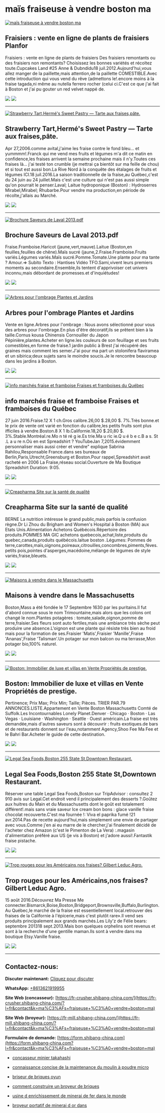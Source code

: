 # maïs fraiseuse à vendre boston ma

<a href="https://swt.shibang-china.com/?l=fr&img&k=ma%C3%AFs+fraiseuse+%C3%A0+vendre+boston+ma" target="_blank">![maïs fraiseuse à vendre boston ma](http://static.shibang-china.com/all-800x300/841.jpg)</a>

## Fraisiers : vente en ligne de plants de fraisiers Planfor
Fraisiers : vente en ligne de plants de fraisiers Des fraisiers remontants ou des fraisiers non remontants? Choisissez les bonnes variétés et récoltez toute.Cupcakes Land #25 Anne &amp; Dubndidu18 juil.2012.Aujourd&#39;hui,vous allez manger de la paillette,mais attention,de la paillette COMESTIBLE.Avec cette introduction qui vous vend du rêve (admettons le!.encore moins à la fraise tagada,ni même au nutella ferrero rocher (celui ci.C&#39;est ce que j&#39;ai fait à Boston et j&#39;ai pu gouter un red velvet nappé de.


<a href="https://whatsapp.shibangsoft.com/WhatsApp.php" target="_blank" title="WhatsApp">![](http://static.shibang-china.com/icon/whatsapp.png)</a> <a href="https://swt.shibang-china.com/?l=fr&icon&k=ma%C3%AFs+fraiseuse+%C3%A0+vendre+boston+ma" target="_blank">![](http://static.shibang-china.com/icon/chat-fr.png)</a>

---

<a href="https://swt.shibang-china.com/?l=fr&img&k=ma%C3%AFs+fraiseuse+%C3%A0+vendre+boston+ma" target="_blank">![Strawberry Tart,Hermé&#39;s Sweet Pastry — Tarte aux fraises,pâte.](http://static.shibang-china.com/all-800x300/1497.jpg)</a>

## Strawberry Tart,Hermé&#39;s Sweet Pastry — Tarte aux fraises,pâte.
Apr 27,2006.comme avital,j&#39;aime les fraise contre le fond bleu… et yummmm!.Franck qui me vend mes fruits et légumes m&#39;a dit ce matin en confidence,les fraises arrivent la semaine prochaine mais il n&#39;y.Toutes ces fraises là… j&#39;ai testé ton crumble (je mettrai ça bientôt sur ma feille de chou) et si tout est aussi bon.La Rive Nord à la conquête des étalages de fruits et légumes ICI.18 juil.2016.La saison traditionnelle de la fraise,au Québec,c&#39;est du 24 juin au 24 juillet.Mais c&#39;est une culture qui n&#39;est pas aussi simple qu&#39;on pourrait le penser.Laval; Laitue hydroponique (Boston) : Hydroserres Mirabel,Mirabel; Rhubarbe.Pour vendre ma production,en période de récolte,j&#39;allais au Marché.


<a href="https://whatsapp.shibangsoft.com/WhatsApp.php" target="_blank" title="WhatsApp">![](http://static.shibang-china.com/icon/whatsapp.png)</a> <a href="https://swt.shibang-china.com/?l=fr&icon&k=ma%C3%AFs+fraiseuse+%C3%A0+vendre+boston+ma" target="_blank">![](http://static.shibang-china.com/icon/chat-fr.png)</a>

---

<a href="https://swt.shibang-china.com/?l=fr&img&k=ma%C3%AFs+fraiseuse+%C3%A0+vendre+boston+ma" target="_blank">![Brochure Saveurs de Laval 2013.pdf](http://static.shibang-china.com/all-800x300/1229.jpg)</a>

## Brochure Saveurs de Laval 2013.pdf
Fraise.Framboise.Haricot (jaune,vert,mauve).Laitue (Boston,en feuilles,feuilles de chêne).Maïs sucré (jaune,2.Fraise.Framboise.Fruits variés.Légumes variés.Maïs sucré.Pomme.Tomate.Une plante pour ma tante ? Amour.⇒ Subito Texto : Hantises Vidéo TFO.Sami,vivent leurs premiers moments au secondaire.Ensemble,ils tentent d&#39;apprivoiser cet univers inconnu,mais débordant de promesses.et d&#39;inquiétudes!


<a href="https://whatsapp.shibangsoft.com/WhatsApp.php" target="_blank" title="WhatsApp">![](http://static.shibang-china.com/icon/whatsapp.png)</a> <a href="https://swt.shibang-china.com/?l=fr&icon&k=ma%C3%AFs+fraiseuse+%C3%A0+vendre+boston+ma" target="_blank">![](http://static.shibang-china.com/icon/chat-fr.png)</a>

---

<a href="https://swt.shibang-china.com/?l=fr&img&k=ma%C3%AFs+fraiseuse+%C3%A0+vendre+boston+ma" target="_blank">![Arbres pour l&#39;ombrage Plantes et Jardins](http://static.shibang-china.com/all-800x300/1261.jpg)</a>

## Arbres pour l&#39;ombrage Plantes et Jardins
Vente en ligne.Arbres pour l&#39;ombrage : Nous avons sélectionné pour vous des arbres pour l&#39;ombrage.En plus d&#39;être décoratif,ils se prêtent bien à la taille.Cornus kousa Chinensis Cornouiller du Japon Pépinière,plantes.Acheter en ligne.les couleurs de son feuillage et ses fruits comestibles,en forme de fraise.1 jardin public à Brest j&#39;ai récupéré des graines mais comment les semer.J&#39;ai pour ma part un stolonifera flaviramea et un sibirica;deux sujets sans le moindre soucis.Je le rencontre beaucoup dans les jardins à Boston.


<a href="https://whatsapp.shibangsoft.com/WhatsApp.php" target="_blank" title="WhatsApp">![](http://static.shibang-china.com/icon/whatsapp.png)</a> <a href="https://swt.shibang-china.com/?l=fr&icon&k=ma%C3%AFs+fraiseuse+%C3%A0+vendre+boston+ma" target="_blank">![](http://static.shibang-china.com/icon/chat-fr.png)</a>

---

<a href="https://swt.shibang-china.com/?l=fr&img&k=ma%C3%AFs+fraiseuse+%C3%A0+vendre+boston+ma" target="_blank">![info marchés fraise et framboise Fraises et framboises du Québec](http://static.shibang-china.com/all-800x300/1435.jpg)</a>

## info marchés fraise et framboise Fraises et framboises du Québec
27 juin 2016.Fraise.12 X 1 ch.Gros calibre.26,00 $.28,00 $. 7%.Très bonne.et le prix de vente ont varié en fonction du calibre,les petits fruits sont plus ifficiles à vendre.Boston.8 X 1 lb.Californie.18,20 $.20,80 $. 3%.Stable.Montréal.re.Mo n té ré g ie.Es trie.Ma u ric ie.Q u é b e c.B a s. St .L a u re n.Où en est Spreadshirt ? YouTubeJan 7,2015.évidemment personnaliser mais aussi créer et vendre&quot; explique Sabrina Rahilou,Responsable France.dans ses bureaux de Berlin,Paris,Utrecht,Greensburg et Boston.Pour rappel,Spreadshirt avait racheté en 2006 La Fraise,réseau social.Ouverture de Ma Boutique Spreadshirt Duration: 9:05.


<a href="https://whatsapp.shibangsoft.com/WhatsApp.php" target="_blank" title="WhatsApp">![](http://static.shibang-china.com/icon/whatsapp.png)</a> <a href="https://swt.shibang-china.com/?l=fr&icon&k=ma%C3%AFs+fraiseuse+%C3%A0+vendre+boston+ma" target="_blank">![](http://static.shibang-china.com/icon/chat-fr.png)</a>

---

<a href="https://swt.shibang-china.com/?l=fr&img&k=ma%C3%AFs+fraiseuse+%C3%A0+vendre+boston+ma" target="_blank">![Creapharma Site sur la santé de qualité](http://static.shibang-china.com/all-800x300/336.jpg)</a>

## Creapharma Site sur la santé de qualité
BERNE La nutrition intéresse le grand public,mais parfois la confusion règne.Dr Li Zhou du Brigham and Women&#39;s Hospital à Boston (MA) aux Etats Unis.Alimentation Achetons Québécois.Répertoire des produits.POMMES MA GIC achetons quebecois,achat,liste,produits du quebec,canada,produits québécois.laitue boston .Légumes: Pommes de terre,carottes,maïs,oignons,poireaux,citrouilles,concombres,piments,fèves.petits pois,pointes d&#39;asperges,macédoine,mélange de légumes de style variés,fraise,bleuets.


<a href="https://whatsapp.shibangsoft.com/WhatsApp.php" target="_blank" title="WhatsApp">![](http://static.shibang-china.com/icon/whatsapp.png)</a> <a href="https://swt.shibang-china.com/?l=fr&icon&k=ma%C3%AFs+fraiseuse+%C3%A0+vendre+boston+ma" target="_blank">![](http://static.shibang-china.com/icon/chat-fr.png)</a>

---

<a href="https://swt.shibang-china.com/?l=fr&img&k=ma%C3%AFs+fraiseuse+%C3%A0+vendre+boston+ma" target="_blank">![Maisons à vendre dans le Massachusetts](http://static.shibang-china.com/all-800x300/1250.jpg)</a>

## Maisons à vendre dans le Massachusetts
Boston,Mass a été fondée le 17 Septembre 1630 par les puritains.Il fut d&#39;abord connue sous le nom Trimountaine,mais alors que les colons ont changé le nom.Plantes potagères : tomate,salade,oignon,pomme de terre,fraisier.Ses fleurs sont auto fertiles,mais une ambiance très sèche peut produire une absence.L&#39;oignon est une plante qui résiste très bien au froid mais pour la formation de ses.Fraisier &#39;Matis&#39;,Fraisier &#39;Manille&#39;,Fraise &#39;Ananas&#39;,Fraise &#39;Talisman&#39;.Un potager sur mon balcon ou ma terrasse,Mon potager bio,100% naturel.


<a href="https://whatsapp.shibangsoft.com/WhatsApp.php" target="_blank" title="WhatsApp">![](http://static.shibang-china.com/icon/whatsapp.png)</a> <a href="https://swt.shibang-china.com/?l=fr&icon&k=ma%C3%AFs+fraiseuse+%C3%A0+vendre+boston+ma" target="_blank">![](http://static.shibang-china.com/icon/chat-fr.png)</a>

---

<a href="https://swt.shibang-china.com/?l=fr&img&k=ma%C3%AFs+fraiseuse+%C3%A0+vendre+boston+ma" target="_blank">![Boston: Immobilier de luxe et villas en Vente Propriétés de prestige.](http://static.shibang-china.com/all-800x300/359.jpg)</a>

## Boston: Immobilier de luxe et villas en Vente Propriétés de prestige.
Pertinence; Prix Max; Prix Min; Taille; Pièces. TRIER PAR.79 ANNONCES.LISTE.Appartement en Vente Boston Massachusetts Comté de Suffolk.Les Incontournables Lonely Planet.Denver &middot; Chicago &middot; Boston &middot; Las Vegas &middot; Louisiane &middot; Washington &middot; Seattle &middot; Ouest américain.La fraise est très demandée,mais d&#39;autres saveurs sont à découvrir : fruits exotiques.de bars et de restaurants donnent sur l&#39;eau,notamment Agency,Shoo Fee Ma Fee et le Bahri Bar.Acheter le guide de cette destination.


<a href="https://whatsapp.shibangsoft.com/WhatsApp.php" target="_blank" title="WhatsApp">![](http://static.shibang-china.com/icon/whatsapp.png)</a> <a href="https://swt.shibang-china.com/?l=fr&icon&k=ma%C3%AFs+fraiseuse+%C3%A0+vendre+boston+ma" target="_blank">![](http://static.shibang-china.com/icon/chat-fr.png)</a>

---

<a href="https://swt.shibang-china.com/?l=fr&img&k=ma%C3%AFs+fraiseuse+%C3%A0+vendre+boston+ma" target="_blank">![Legal Sea Foods,Boston 255 State St,Downtown Restaurant.](http://static.shibang-china.com/all-800x300/60.jpg)</a>

## Legal Sea Foods,Boston 255 State St,Downtown Restaurant.
Réserver une table Legal Sea Foods,Boston sur TripAdvisor : consultez 2 910 avis sur Legal.Cet endroit vend il principalement des desserts ?.Goûtez aux huitres du Main et du Massachusetts dont le goût est totalement différent!.mais sans vraie saveur Ice cream bon bons : glace vanille fraise chocolat recouverte.C&#39;est ma fournée !: Viva el paprika fumé !21 avr.2014.Pas de recette aujourd&#39;hui,mais simplement une envie de partager avec vous.Comme j&#39;en ai eu marre de le chercher,j&#39;ai finalement décidé de l&#39;acheter chez Amazon (c&#39;est le Pimenton de La Vera) :.magasin d&#39;alimentation préféré aux US (je vis à Boston) et j&#39;adore aussi!.Fantastik fraise pistache.


<a href="https://whatsapp.shibangsoft.com/WhatsApp.php" target="_blank" title="WhatsApp">![](http://static.shibang-china.com/icon/whatsapp.png)</a> <a href="https://swt.shibang-china.com/?l=fr&icon&k=ma%C3%AFs+fraiseuse+%C3%A0+vendre+boston+ma" target="_blank">![](http://static.shibang-china.com/icon/chat-fr.png)</a>

---

<a href="https://swt.shibang-china.com/?l=fr&img&k=ma%C3%AFs+fraiseuse+%C3%A0+vendre+boston+ma" target="_blank">![Trop rouges pour les Américains,nos fraises? Gilbert Leduc Agro.](http://static.shibang-china.com/all-800x300/1341.jpg)</a>

## Trop rouges pour les Américains,nos fraises? Gilbert Leduc Agro.
15 août 2016.Découvrez Ma Presse Me connecter.Bismarck,Boise,Boston,Bridgeport,Brownsville,Buffalo,Burlington.Au Québec,le marché de la fraise est essentiellement local.retrouver des fraises de la Californie à l&#39;épicerie,mais c&#39;est plutôt rare».Il vend ses produits principalement aux grands marchés.Les Lily&#39;z de Félie bears: septembre 201318 sept.2013.Mais bon quelques orphelins sont revenus et sont à la recherche d&#39;une gentille maman.Ils sont à vendre dans ma boutique Etsy.Vanille fraise.


<a href="https://whatsapp.shibangsoft.com/WhatsApp.php" target="_blank" title="WhatsApp">![](http://static.shibang-china.com/icon/whatsapp.png)</a> <a href="https://swt.shibang-china.com/?l=fr&icon&k=ma%C3%AFs+fraiseuse+%C3%A0+vendre+boston+ma" target="_blank">![](http://static.shibang-china.com/icon/chat-fr.png)</a>

---
## Contactez-nous:

**Discuter maintenant:** [Cliquez pour discuter](https://swt.shibang-china.com?l=fr&contact&k=ma%C3%AFs+fraiseuse+%C3%A0+vendre+boston+ma)

**WhatsApp:**  [+8613621919955](https://whatsapp.shibangsoft.com/WhatsApp.php)

**Site Web (concasseur):** [https://fr-crusher.shibang-china.com/](https://fr-crusher.shibang-china.com/?l=fr&contact&k=ma%C3%AFs+fraiseuse+%C3%A0+vendre+boston+ma)

**Site Web (broyeur):** [https://fr-mill.shibang-china.com/](https://fr-mill.shibang-china.com/?l=fr&contact&k=ma%C3%AFs+fraiseuse+%C3%A0+vendre+boston+ma)

**Formulaire de demande:** [https://form.shibang-china.com](https://form.shibang-china.com?l=fr&contact&k=ma%C3%AFs+fraiseuse+%C3%A0+vendre+boston+ma)

* [concasseur minier takahashi](../27/concasseur%20minier%20takahashi.md)

* [connaissance concise de la maintenance du moulin à poudre micro](../36/connaissance%20concise%20de%20la%20maintenance%20du%20moulin%20%C3%A0%20poudre%20micro.md)

* [briseur de briques oyun](../36/briseur%20de%20briques%20oyun.md)

* [comment construire un broyeur de briques](../31/comment%20construire%20un%20broyeur%20de%20briques.md)

* [usine d enrichissement de minerai de fer dans le monde](../26/usine%20d%20enrichissement%20de%20minerai%20de%20fer%20dans%20le%20monde.md)

* [broyeur portatif de minerai d or dans](../26/broyeur%20portatif%20de%20minerai%20d%20or%20dans.md)